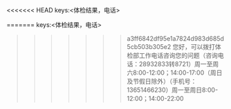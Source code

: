 <<<<<<< HEAD
keys:<体检结果，电话>

=======
keys:<体检结果，电话>

>>>>>>> a3ff6842df95e1a7824d983d685d5cb503b305e2
您好，可以拨打体检部工作电话咨询您的问题（咨询电话：28932833转8721）周一至周六8:00-12:00；14:00-17:00（周日及节假日除外）（手机号：13651466230）周一至周日8:00-12:00；14:00-22:00
